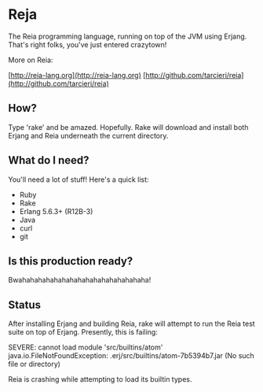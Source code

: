 Reja
====

The Reia programming language, running on top of the JVM using Erjang.
That's right folks, you've just entered crazytown!

More on Reia:

[http://reia-lang.org](http://reia-lang.org)
[http://github.com/tarcieri/reia](http://github.com/tarcieri/reia)

How?
----

Type 'rake' and be amazed.  Hopefully.  Rake will download and install both
Erjang and Reia underneath the current directory.

What do I need?
---------------

You'll need a lot of stuff! Here's a quick list:

* Ruby
* Rake
* Erlang 5.6.3+ (R12B-3)
* Java
* curl
* git

Is this production ready?
-------------------------

Bwahahahahahahahahahahahahahahahaha!

Status
------

After installing Erjang and building Reia, rake will attempt to run the Reia
test suite on top of Erjang.  Presently, this is failing: 

  SEVERE: cannot load module 'src/builtins/atom'
  java.io.FileNotFoundException: .erj/src/builtins/atom-7b5394b7.jar (No such file or directory)

Reia is crashing while attempting to load its builtin types.